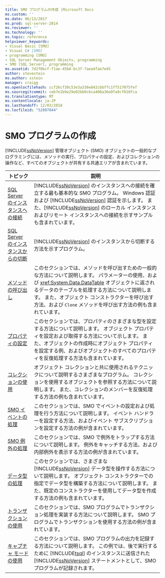 ```yaml
---
title: SMO プログラムの作成 |Microsoft Docs
ms.custom: ''
ms.date: 06/13/2017
ms.prod: sql-server-2014
ms.reviewer: ''
ms.technology: ''
ms.topic: reference
helpviewer_keywords:
- Visual Basic [SMO]
- Visual C# [SMO]
- programming [SMO]
- SQL Server Management Objects, programming
- SMO [SQL Server], programming
ms.assetid: 7d2f0bcf-f1ae-45b8-bc3f-7aea4fae7e45
author: stevestein
ms.author: sstein
manager: craigg
ms.openlocfilehash: ccf26cf30c53e3a336e842cbbffc1ff517075fef
ms.sourcegitcommit: ceb7e1b9e29e02bb0c6ca400a36e0fa9cf010fca
ms.translationtype: MT
ms.contentlocale: ja-JP
ms.lasthandoff: 12/03/2018
ms.locfileid: "52807844"
---
```

# <a name="creating-smo-programs"></a>SMO プログラムの作成
  [!INCLUDE[ssNoVersion](../../../includes/ssnoversion-md.md)] 管理オブジェクト (SMO) オブジェクトの一般的なプログラミングには、メソッドの実行、プロパティの設定、およびコレクションの操作など、すべてのオブジェクトが共有する共通エリアが含まれています。  
  
|トピック|説明|  
|-----------|-----------------|  
|[SQL Server のインスタンスへの接続](connecting-to-an-instance-of-sql-server.md)|[!INCLUDE[ssNoVersion](../../../includes/ssnoversion-md.md)] のインスタンスへの接続を確立する最も基本的な SMO プログラム。 Windows 認証および [!INCLUDE[ssNoVersion](../../../includes/ssnoversion-md.md)] 認証を示します。 また、[!INCLUDE[ssNoVersion](../../../includes/ssnoversion-md.md)] のローカル インスタンスおよびリモート インスタンスへの接続を示すサンプルも含まれています。|  
|[SQL Server のインスタンスからの切断](disconnecting-from-an-instance-of-sql-server.md)|[!INCLUDE[ssNoVersion](../../../includes/ssnoversion-md.md)] のインスタンスから切断する方法を示すプログラム。|  
|[メソッドの呼び出し](calling-methods.md)|このセクションでは、メソッドを呼び出すための一般的な方法について説明します。 パラメーターの使用、および <xref:System.Data.DataTable> オブジェクトに返されるデータのテーブルを処理する方法について説明します。 また、オブジェクト コンストラクターを呼び出す方法、および `Clone` メソッドを呼び出す方法の例も含まれています。|  
|[プロパティの設定](setting-properties-smo.md)|このセクションでは、プロパティのさまざまな型を設定する方法について説明します。 オブジェクト プロパティを設定および取得する方法について示します。 また、オブジェクトの作成時にオブジェクト プロパティを設定する例、およびオブジェクトのすべてのプロパティを反復処理する方法も含まれています。|  
|[コレクションの使用](using-collections.md)|オブジェクト コレクションと共に使用されるテクニックについて説明するさまざまなプログラム。 コレクションを使用するオブジェクトを参照する方法について説明します。 また、コレクションのメンバーを反復処理する方法の例も含まれています。|  
|[SMO イベントの処理](handling-smo-events.md)|このセクションでは、SMO でイベントの設定および処理を行う方法について説明します。 イベント ハンドラーを設定する方法、およびイベント サブスクリプションを設定する方法の例が含まれています。|  
|[SMO 例外の処理](handling-smo-exceptions.md)|このセクションでは、SMO で例外をトラップする方法について説明します。 例外をキャッチする方法、および内部例外を表示する方法の例が含まれています。|  
|[データ型の処理](working-with-data-types.md)|このセクションでは、さまざまな [!INCLUDE[ssNoVersion](../../../includes/ssnoversion-md.md)] データ型を操作する方法について説明します。 オブジェクト コンストラクターでの指定でデータ型を構築する方法について説明します。 また、既定のコンストラクターを使用してデータ型を作成する方法の例も含まれています。|  
|[トランザクションの使用](using-transactions.md)|このセクションでは、SMO プログラムでトランザクション処理を実装する方法について説明します。 SMO プログラムでトランザクションを使用する方法の例が含まれています。|  
|[キャプチャ モードの使用](using-capture-mode.md)|このセクションでは、SMO プログラムの出力を記録する方法について説明します。 この例では、後で実行するために [!INCLUDE[tsql](../../../includes/tsql-md.md)] のインスタンスに送信された [!INCLUDE[ssNoVersion](../../../includes/ssnoversion-md.md)] ステートメントとして、SMO プログラムが記録されます。|  
  
  
